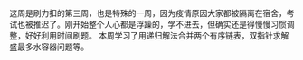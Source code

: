 这周是刷力扣的第三周，也是特殊的一周，因为疫情原因大家都被隔离在宿舍，考试也被推迟了。刚开始整个人心都是浮躁的，学不进去，但确实还是得慢慢习惯调整，好好利用时间刷题。
本周学习了用递归解法合并两个有序链表，双指针求解盛最多水容器问题等。
